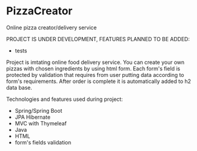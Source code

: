 # PizzaCreator
Online pizza creator/delivery service

PROJECT IS UNDER DEVELOPMENT, FEATURES PLANNED TO BE ADDED:
- tests

Project is imtating online food delivery service. You can create your own pizzas with chosen ingredients by using html form. Each form's field is protected by validation
that requires from user putting data according to form's requirements. After order is complete it is automatically added to h2 data base.

Technologies and features used during project:
- Spring/Spring Boot
- JPA Hibernate
- MVC with Thymeleaf
- Java
- HTML
- form's fields validation
